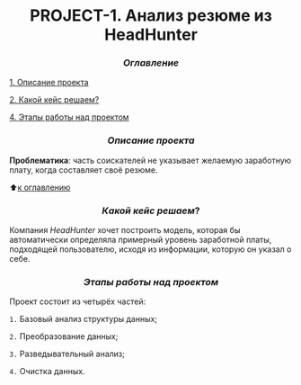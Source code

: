 # <center> **PROJECT-1. Анализ резюме из HeadHunter**

### <center> $Оглавление$
[1. Описание проекта](https://github.com/Ilya-Zakharenko/sf_data_sciense/tree/main/PROJECT-1/README.md#Описание-проекта)

[2. Какой кейс решаем?](https://github.com/Ilya-Zakharenko/sf_data_sciense/tree/main/PROJECT-1/README.md#Какой-кейс-решаем)

[4. Этапы работы над проектом](https://github.com/Ilya-Zakharenko/sf_data_sciense/tree/main/PROJECT-1/README.md#Этапы-работы-над-проектом)

### <center> $Описание$ $проекта$
**Проблематика**: часть соискателей не указывает желаемую заработную плату, когда составляет своё резюме.

:arrow_up:[к оглавлению](https://github.com/Ilya-Zakharenko/sf_data_sciense/tree/main/PROJECT-1/README.md#Оглавление)


### <center> $Какой$ $кейс$ $решаем?$
Компания $HeadHunter$ хочет построить модель, которая бы автоматически определяла примерный уровень заработной платы, подходящей пользователю, исходя из информации, которую он указал о себе.


### <center> $Этапы$ $работы$ $над$ $проектом$
Проект состоит из четырёх частей:

`1.` Базовый анализ структуры данных;

`2.` Преобразование данных;

`3.` Разведывательный анализ;

`4.` Очистка данных.
